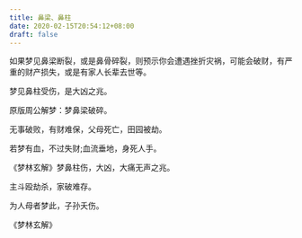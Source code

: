 ```yaml
---
title: 鼻梁、鼻柱
date: 2020-02-15T20:54:12+08:00
draft: false
---
```


如果梦见鼻梁断裂，或是鼻骨碎裂，则预示你会遭遇挫折灾祸，可能会破财，有严重的财产损失，或是有家人长辈去世等。

梦见鼻柱受伤，是大凶之兆。

原版周公解梦：梦鼻梁破碎。

无事破败，有财难保，父母死亡，田园被劫。

若梦有血，不过失财;血流垂地，身死人手。

《梦林玄解》梦鼻柱伤，大凶，大痛无声之兆。

主斗殴劫杀，家破难存。

为人母者梦此，子孙夭伤。

《梦林玄解》